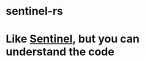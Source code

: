 # sentinel-rs

# Like [Sentinel](https://github.com/Naylepsh/sentinel), but you can understand the code

